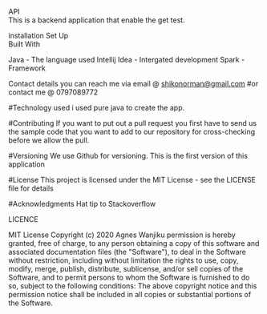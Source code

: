 API<br>
This is a backend application that  enable the get test.

installation Set Up<br>
Built With

Java - The language used Intellij Idea - Intergated development Spark - Framework

Contact details
you can reach me via email @ shikonorman@gmail.com
#or 
contact me @ 0797089772

#Technology used
i used pure java to create the app.

#Contributing
If you want to put out a pull request you first have to send us the sample code that you want to add to our repository for cross-checking before we allow the pull.

#Versioning
We use Github for versioning. This is the first version of this application

#License
 This project is licensed under the MIT License - see the LICENSE file for details

#Acknowledgments
 Hat tip to Stackoverflow

LICENCE

MIT License Copyright (c) 2020 Agnes Wanjiku permission is hereby granted, free of charge, to any person obtaining a copy of this software and associated documentation files (the "Software"), to deal in the Software without restriction, including without limitation the rights to use, copy, modify, merge, publish, distribute, sublicense, and/or sell copies of the Software, and to permit persons to whom the Software is furnished to do so, subject to the following conditions: The above copyright notice and this permission notice shall be included in all copies or substantial portions of the Software.

